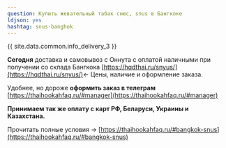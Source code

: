 ```yaml
---
question: Купить жевательный табак снюс, snus в Бангкоке
ldjson: yes
hashtag: snus-banghok
---
```


{{ site.data.common.info_delivery_3 }}

**Сегодня** доставка и самовывоз с Оннута с оплатой наличными при получении со склада Бангкока [https://hqdthai.ru/snyus/](https://hqdthai.ru/snyus/)<- Цены, наличие и оформление заказа.

Удобнее, но дороже **оформить заказ в телеграм** [https://thaihookahfaq.ru/#manager](https://thaihookahfaq.ru/#manager)

**Принимаем так же оплату с карт РФ, Беларуси, Украины и Казахстана.**

Прочитать полные условия -> [https://thaihookahfaq.ru/#bangkok-snus](https://thaihookahfaq.ru/#bangkok-snus)
